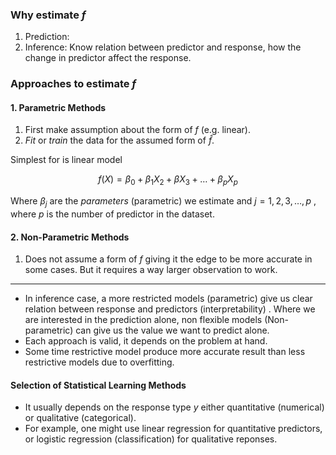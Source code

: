 

### Why estimate $f$ 

1. Prediction: 
2. Inference: Know relation between predictor and response, how the change in predictor affect the response. 

### Approaches to estimate $f$

#### 1. Parametric Methods

1. First make assumption about the form of $f$ (e.g. linear).
2. _Fit_  or _train_ the data for the assumed form of $\hat{f}$. 

Simplest for is linear model

$$ f(\mathit{X}) = \beta_0 + \beta_1\mathit{X}_2 + \beta\mathit{X}_3 + \ldots + \beta_p\mathit{X}_p  $$

Where $\beta_j$ are the _parameters_ (parametric) we estimate and $j= 1, 2, 3, \ldots, p$ , where $p$ is the number of predictor in the dataset.


#### 2. Non-Parametric Methods

1. Does not assume a form of $f$ giving it the edge to be more accurate in some cases. But it requires a way larger observation to work.

---
- In inference case, a more restricted models (parametric) give us clear relation between response and predictors (interpretability) . Where we are interested in the prediction alone, non flexible models (Non-parametric) can give us the value we want to predict alone. 
- Each approach is valid, it depends on the problem at hand. 
- Some time restrictive model produce more accurate result than less restrictive models due to overfitting. 

#### Selection of Statistical Learning Methods

- It usually depends on the response type $y$ either quantitative (numerical) or qualitative (categorical). 
- For example, one might use linear regression for quantitative predictors, or logistic regression (classification) for qualitative reponses. 